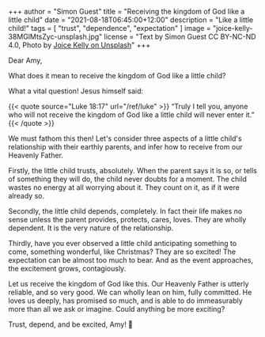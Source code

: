 +++
author = "Simon Guest"
title = "Receiving the kingdom of God like a little child"
date = "2021-08-18T06:45:00+12:00"
description = "Like a little child!"
tags = [ "trust", "dependence", "expectation" ]
image = "joice-kelly-38MGlMtsZyc-unsplash.jpg"
license = "Text by Simon Guest CC BY-NC-ND 4.0, Photo by [Joice Kelly on Unsplash](https://unsplash.com/photos/38MGlMtsZyc)"
+++

Dear Amy,

What does it mean to receive the kingdom of God like a little child?

What a vital question!  Jesus himself said:

{{< quote source="Luke 18:17" url="/ref/luke" >}}
“Truly I tell you, anyone who will not receive the kingdom of God like a little child will never enter it.”
{{< /quote >}}

We must fathom this then!  Let's consider three aspects of a little child's relationship with their earthly parents, and infer how to receive from our Heavenly Father.

Firstly, the little child trusts, absolutely. When the parent says it is so, or tells of something they will do, the child never doubts for a moment. The child wastes no energy at all worrying about it. They count on it, as if it were already so.

Secondly, the little child depends, completely. In fact their life makes no sense unless the parent provides, protects, cares, loves. They are wholly dependent. It is the very nature of the relationship.

Thirdly, have you ever observed a little child anticipating something to come, something wonderful, like Christmas? They are so excited! The expectation can be almost too much to bear. And as the event approaches, the excitement grows, contagiously.

Let us receive the kingdom of God like this. Our Heavenly Father is utterly reliable, and so very good. We can wholly lean on him, fully committed. He loves us deeply, has promised so much, and is able to do immeasurably more than all we ask or imagine. Could anything be more exciting?

Trust, depend, and be excited, Amy! 🙏
